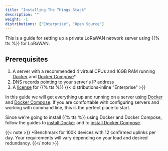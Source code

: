 ```yaml
---
title: "Installing The Things Stack"
description: ""
weight: -1
distributions: ["Enterprise", "Open Source"]
---
```


This is a guide for setting up a private LoRaWAN network server using {{% tts %}} for LoRaWAN.

<!--more-->

## Prerequisites

1. A server with a recommended 4 virtual CPUs and 16GB RAM running [Docker](https://docs.docker.com/engine/) and [Docker Compose](https://docs.docker.com/compose/)*
2. DNS records pointing to your server's IP address
3. A [license](https://thethingsindustries.com/technology/pricing) for {{% tts %}} {{< distributions-inline "Enterprise" >}}

<!--more-->

In this guide we will get everything up and running on a server using [Docker](https://docs.docker.com/engine/) and [Docker Compose](https://docs.docker.com/compose/). If you are comfortable with configuring servers and working with command line, this is the perfect place to start.

Since we're going to install {{% tts %}} using Docker and Docker Compose, follow the guides to [install Docker](https://docs.docker.com/install/#supported-platforms) and to [install Docker Compose](https://docs.docker.com/compose/install/#install-compose).

{{< note >}} *Benchmark for 100K devices with 12 confirmed uplinks per day. Your requirements will vary depending on your load and desired redundancy. {{</ note >}}
